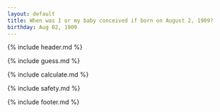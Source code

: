 ```yaml
---
layout: default
title: When was I or my baby conceived if born on August 2, 1909?
birthday: Aug 02, 1909
---
```


{% include header.md %}

{% include guess.md %}

{% include calculate.md %}

{% include safety.md %}

{% include footer.md %}



